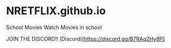 # NRETFLIX.github.io
School Movies
Watch Movies in school 

JOIN THE DISCORD!! (Discord)[https://discord.gg/B7RAq2Hy8P]
